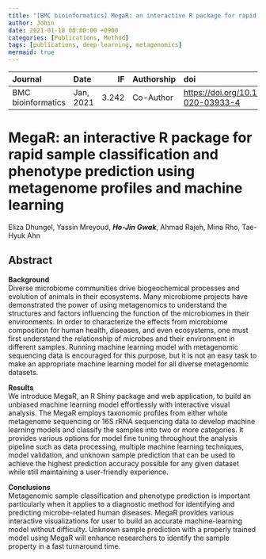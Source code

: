 ```yaml
---
title: "[BMC bioinformatics] MegaR: an interactive R package for rapid sample classification and phenotype prediction using metagenome profiles and machine learning"
author: Johin
date: 2021-01-18 00:00:00 +0900
categories: [Publications, Method]
tags: [publications, deep-learning, metagenomics]
mermaid: true
---
```



| Journal  | Date      | IF | Authorship   | doi                      |
|:---------|:----------|---:|:-------------|:----------------------|
| BMC bioinformatics | Jan, 2021 | 3.242 | Co-Author | <https://doi.org/10.1186/s12859-020-03933-4> |

# MegaR: an interactive R package for rapid sample classification and phenotype prediction using metagenome profiles and machine learning  
Eliza Dhungel, Yassin Mreyoud, ***Ho-Jin Gwak***, Ahmad Rajeh, Mina Rho, Tae-Hyuk Ahn

## Abstract

**Background**  
Diverse microbiome communities drive biogeochemical processes and evolution of animals in their ecosystems. Many microbiome projects have demonstrated the power of using metagenomics to understand the structures and factors influencing the function of the microbiomes in their environments. In order to characterize the effects from microbiome composition for human health, diseases, and even ecosystems, one must first understand the relationship of microbes and their environment in different samples. Running machine learning model with metagenomic sequencing data is encouraged for this purpose, but it is not an easy task to make an appropriate machine learning model for all diverse metagenomic datasets.

**Results**  
We introduce MegaR, an R Shiny package and web application, to build an unbiased machine learning model effortlessly with interactive visual analysis. The MegaR employs taxonomic profiles from either whole metagenome sequencing or 16S rRNA sequencing data to develop machine learning models and classify the samples into two or more categories. It provides various options for model fine tuning throughout the analysis pipeline such as data processing, multiple machine learning techniques, model validation, and unknown sample prediction that can be used to achieve the highest prediction accuracy possible for any given dataset while still maintaining a user-friendly experience.

**Conclusions**  
Metagenomic sample classification and phenotype prediction is important particularly when it applies to a diagnostic method for identifying and predicting microbe-related human diseases. MegaR provides various interactive visualizations for user to build an accurate machine-learning model without difficulty. Unknown sample prediction with a properly trained model using MegaR will enhance researchers to identify the sample property in a fast turnaround time.